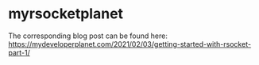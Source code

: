 # myrsocketplanet

The corresponding blog post can be found here: https://mydeveloperplanet.com/2021/02/03/getting-started-with-rsocket-part-1/
